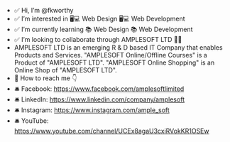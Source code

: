 - ✅ Hi, I’m @fkworthy
- ✅ I’m interested in 🖥️💻 Web Design 🖥️💻 Web Development
- ✅ I’m currently learning 📚 Web Design 📚 Web Development
- ✅ I’m looking to collaborate through AMPLESOFT LTD 👨‍💻
- AMPLESOFT LTD is an emerging R & D based IT Company that enables Products and Services.
"AMPLESOFT Online/Offline Courses" is a Product of "AMPLESOFT LTD".
"AMPLESOFT Online Shopping" is an Online Shop of "AMPLESOFT LTD".
- 🔔 How to reach me 👇
- 🛎️ Facebook: https://www.facebook.com/amplesoftlimited
- 🛎️ LinkedIn: https://www.linkedin.com/company/amplesoft
- 🛎️ Instagram: https://www.instagram.com/ample_soft
- 🛎️ YouTube: https://www.youtube.com/channel/UCEx8agaU3cxiRVokKR1OSEw
<!---
fkworthy/fkworthy is a 🥳🥳 special 🥳🥳 repository because its `README.md` (this file) appears on your GitHub profile.
You can click the Preview link to take a look at your changes.
--->
